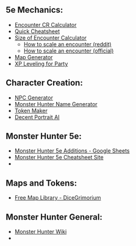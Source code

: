 ## 5e Mechanics:
- [Encounter CR Calculator](https://kastark.co.uk/rpgs/encounter-calculator-5th/)
- [Quick Cheatsheet](https://crobi.github.io/dnd5e-quickref/preview/quickref.html)
- [Size of Encounter Calculator](https://donjon.bin.sh/5e/calc/enc_size.html)
	- [How to scale an encounter (reddit)](https://www.reddit.com/r/DnD/comments/3ly51k/5e_how_big_an_encounter_do_i_need_for_6_level_4/)
	- [How to scale an encounter (official)](https://www.dndbeyond.com/sources/basic-rules/building-combat-encounters)
- [Map Generator](https://donjon.bin.sh/fantasy/dungeon/)
- [XP Leveling for Party](https://www.reddit.com/media?url=https%3A%2F%2Fi.redd.it%2Fno4w2c3fdpj51.png)

## Character Creation:
- [NPC Generator](https://www.npcgenerator.com/)
- [Monster Hunter Name Generator](https://www.fantasynamegenerators.com/monster-hunter-wyverian-names.php)
- [Token Maker](https://rolladvantage.com/tokenstamp/)
- [Decent Portrait AI](https://www.fotor.com/images/create)

## Monster Hunter 5e:
- [Monster Hunter 5e Additions - Google Sheets](https://docs.google.com/spreadsheets/d/1-XkvLQpmw-u3WLNbRdlbF8JCcpZs6FixRXnXhbzOYfA/edit#gid=0)
- [Monster Hunter 5e Cheatsheet Site](https://skaynor.github.io/monster-hunting/)
- 

## Maps and Tokens:
- [Free Map Library - DiceGrimorium](https://dicegrimorium.com/free-rpg-map-library/)

## Monster Hunter General: 
- [Monster Hunter Wiki](https://monsterhunter.fandom.com/wiki/Monster_Hunter_Wiki)
- 